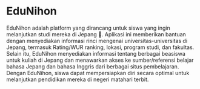 # EduNihon
EduNihon adalah platform yang dirancang untuk siswa yang ingin melanjutkan studi mereka di Jepang 🗾. Aplikasi ini memberikan bantuan dengan menyediakan informasi rinci mengenai universitas-universitas di Jepang, termasuk Rating/WUR ranking, lokasi, program studi, dan fakultas. Selain itu, EduNihon menyediakan informasi tentang berbagai beasiswa untuk kuliah di Jepang dan menawarkan akses ke sumber/referensi belajar bahasa Jepang dan bahasa Inggris dari berbagai situs pembelajaran. Dengan EduNihon, siswa dapat mempersiapkan diri secara optimal untuk melanjutkan pendidikan mereka di negeri matahari terbit.
